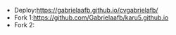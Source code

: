- Deploy:https://gabrielaafb.github.io/cvgabrielafb/
- Fork 1:https://github.com/Gabrielaafb/karu5.github.io
- Fork 2:




